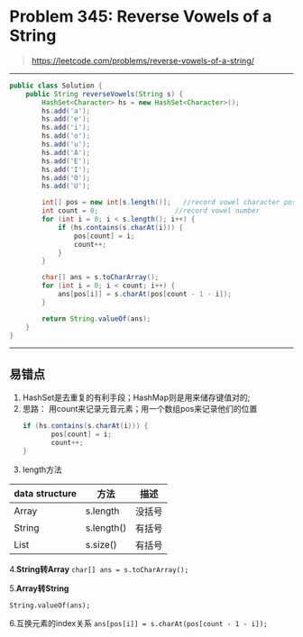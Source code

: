 # Problem 345: Reverse Vowels of a String


> https://leetcode.com/problems/reverse-vowels-of-a-string/

-------------------------------------------------------
```java
public class Solution {
    public String reverseVowels(String s) {
        HashSet<Character> hs = new HashSet<Character>();
        hs.add('a');
        hs.add('e');
        hs.add('i');
        hs.add('o');
        hs.add('u');
        hs.add('A');
        hs.add('E');
        hs.add('I');
        hs.add('O');
        hs.add('U');

        int[] pos = new int[s.length()];   //record vowel character position
        int count = 0;                   //record vowel number
        for (int i = 0; i < s.length(); i++) {
            if (hs.contains(s.charAt(i))) {
                pos[count] = i;
                count++;
            }
        }

        char[] ans = s.toCharArray();
        for (int i = 0; i < count; i++) {
            ans[pos[i]] = s.charAt(pos[count - 1 - i]);
        }

        return String.valueOf(ans);
    }
}
```
---------------------------

## 易错点
1. HashSet是去重复的有利手段；HashMap则是用来储存键值对的;
2. 思路：
   用count来记录元音元素；用一个数组pos来记录他们的位置
   ```java
   if (hs.contains(s.charAt(i))) {
          pos[count] = i;
          count++;
   }
   ```
3. length方法

|data structure|方法|描述|
| --| -- | -- |
|Array| s.length | 没括号 |
| String |s.length() |有括号 |
|List|s.size()|有括号|



4.**String转Array**
```char[] ans = s.toCharArray();```

5.**Array转String**
```
String.valueOf(ans);
```

6.互换元素的index关系
 ```ans[pos[i]] = s.charAt(pos[count - 1 - i]);```


